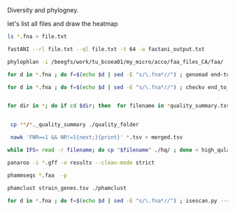 
Diversity and phylogney.

let's list all files and draw the heatmap
```Bash
ls *.fna > file.txt
```

```Bash
fastANI --rl file.txt --ql file.txt -t 64 -o fastani_output.txt
```

```Bash
phylophlan -i /beegfs/work/tu_bcoea01/my_micro/acco/faa_files_CA/faa/  -d phylophlan --nproc 28 --diversity medium  -f supermatrix_aa.cfg --databases_folder ./newfolder  --verbose  -o output 

```

```Bash
for d in *.fna ; do f=$(echo $d | sed -E "s/\.fna*//") ; genomad end-to-end --splits 8 --cleanup $d  $f ./genomad_db/  ; done
```
```Bash
for d in *.fna ; do f=$(echo $d | sed -E "s/\.fna*//") ; checkv end_to_end ${f}.fna  ${f}output -t 16 -d ./checkv-db/ ; done
```
```Bash

for dir in *; do if cd $dir; then  for filename in *quality_summary.tsv ; do mv $filename ${dir}_quality_summary.tsv ; done; cd ..; fi; done
```
```Bash

 cp **/*._quality_summary ./quality_folder
```

```Bash
 nawk 'FNR==1 && NR!=1{next;}{print}' *.tsv > merged.tsv
```

```Bash
while IFS= read -r filename; do cp "$filename" ./hq/ ; done < high_qulaity.txt
```

```Bash
panaroo -i *.gff -o results --clean-mode strict
```

```Bash
phammseqs *.faa  -p
```
```Bash
phamclust strain_genes.tsv ./phamclust
```

```Bash
for d in *.fna ; do f=$(echo $d | sed -E "s/\.fna*//") ; isescan.py --seqfile $d --output $f --nthread 28; done
```


